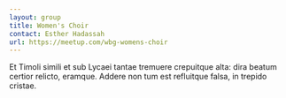 ```yaml
---
layout: group
title: Women's Choir
contact: Esther Hadassah
url: https://meetup.com/wbg-womens-choir
---
```


Et Timoli simili et sub Lycaei tantae tremuere crepuitque alta: dira beatum
certior relicto, eramque. Addere non tum est refluitque falsa, in trepido
cristae.